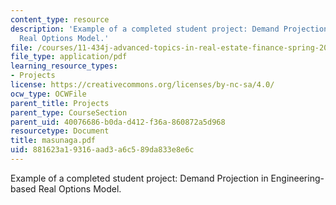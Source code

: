 ```yaml
---
content_type: resource
description: 'Example of a completed student project: Demand Projection in Engineering-based
  Real Options Model.'
file: /courses/11-434j-advanced-topics-in-real-estate-finance-spring-2007/881623a19316aad3a6c589da833e8e6c_masunaga.pdf
file_type: application/pdf
learning_resource_types:
- Projects
license: https://creativecommons.org/licenses/by-nc-sa/4.0/
ocw_type: OCWFile
parent_title: Projects
parent_type: CourseSection
parent_uid: 40076686-b0da-d412-f36a-860872a5d968
resourcetype: Document
title: masunaga.pdf
uid: 881623a1-9316-aad3-a6c5-89da833e8e6c
---
```

Example of a completed student project: Demand Projection in Engineering-based Real Options Model.